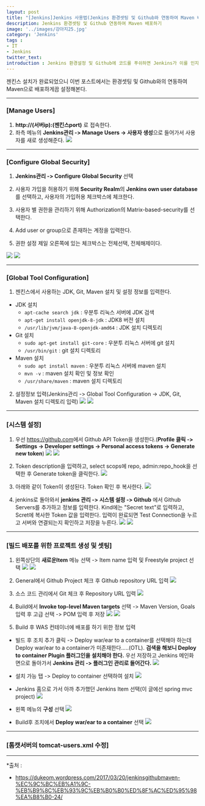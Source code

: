 ```yaml
---
layout: post
title: "[Jenkins]Jenkins 사용법(Jenkins 환경셋팅 및 Github와 연동하여 Maven 배포하기)"
description: Jenkins 환경셋팅 및 Github 연동하여 Maven 배포하기
image: '../images/강아지25.jpg'
category: 'Jenkins'
tags : 
- IT
- Jenkins
twitter_text: 
introduction : Jenkins 환경설정 및 Github에 코드를 푸쉬하면 Jenkins가 이를 인지해서 자동으로 코드를 내려 받아서 Maven으로 배포하게끔 설정해보자.
---
```


젠킨스 설치가 완료되었으니 이번 포스트에서는 환경셋팅 및 Github와의 연동하여 Maven으로 배포하게끔 설정해본다.



_ _ _



### [Manage Users]

1) **http://(서버ip):(젠킨스port)** 로 접속한다.
2) 좌측 메뉴의 **Jenkins관리 -> Manage Users -> 사용자 생성**으로 들어가서 사용자를 새로 생성해준다.
![](../images/jenkins2_20190218_1.jpg)


_ _ _



### [Configure Global Security]

1) **Jenkins관리 -> Configure Global Security** 선택

2) 사용자 가입을 허용하기 위해 **Security Realm**의 **Jenkins own user database**를 선택하고, 사용자의 가입허용 체크박스에 체크한다.

3) 사용자 별 권한을 관리하기 위해 Authorization의 Matrix-based-security를 선택한다.

4) Add user or group으로 존재하는 계정을 입력한다.

5) 권한 설정 제일 오른쪽에 있는 체크박스는 전체선택, 전체해제이다.

![](../images/jenkins2_20190218_2.jpg)
![](../images/jenkins2_20190218_3.jpg)




_ _ _



### [Global Tool Configuration]

1) 젠킨스에서 사용하는 JDK, Git, Maven 설치 및 설정 정보를 입력한다.
- JDK 설치
	- `apt-cache search jdk` : 우분투 리눅스 서버에 JDK 검색
	- `apt-get install openjdk-8-jdk` : JDK8 버전 설치
	- `/usr/lib/jvm/java-8-openjdk-amd64` : JDK 설치 디렉토리
- Git 설치
	- `sudo apt-get install git-core` : 우분투 리눅스 서버에 git 설치
	- `/usr/bin/git` : git 설치 디렉토리
- Maven 설치
	- `sudo apt install maven` : 우분투 리눅스 서버에 maven 설치
	- `mvn -v` : maven 설치 확인 및 정보 확인
	- `/usr/share/maven` : maven 설치 디렉토리

2) 설정정보 입력(Jenkins관리 -> Global Tool Configuration -> JDK, Git, Maven 설치 디렉토리 입력)
![](../images/jenkins2_20190218_4.jpg)
![](../images/jenkins2_20190218_5.jpg)

_ _ _



### [시스템 설정]

1) 우선 <https://github.com>에서 Github API Token을 생성한다.(**Profile 클릭 -> Settings -> Developer settings -> Personal access tokens -> Generate new token**)
![](../images/jenkins2_20190218_6.jpg)
![](../images/jenkins2_20190218_7.jpg)

2) Token description을 입력하고, select scops에 repo, admin:repo_hook을 선택한 후 Generate token을 클릭한다.
![](../images/jenkins2_20190218_8.jpg)

3) 아래와 같이 Token이 생성된다. Token 확인 후 복사한다.
![](../images/jenkins2_20190218_9.jpg)

4) jenkins로 돌아와서 **jenkins 관리 -> 시스템 설정 -> Github** 에서 Github Servers를 추가하고 정보를 입력한다. Kind에는 "Secret text"로 입력하고, Scret에 복사한 Token 값을 입력한다. 입력이 완료되면 Test Connection을 누르고 서버와 연결되는지 확인하고 저장을 누른다.
![](../images/jenkins2_20190218_10.jpg)
![](../images/jenkins2_20190218_11.jpg)


_ _ _



### [빌드 배포를 위한 프로젝트 생성 및 셋팅]

1) 왼쪽상단의 **새로운Item** 메뉴 선택 -> Item name 입력 및 Freestyle project 선택 
![](../images/jenkins2_20190218_12.jpg)
![](../images/jenkins2_20190218_13.jpg)

2) General에서 Github Project 체크 후 Github repository URL 입력
![](../images/jenkins2_20190218_14.jpg)

3) 소스 코드 관리에서 Git 체크 후 Repository URL 입력
![](../images/jenkins2_20190218_15.jpg)

4) Build에서 **Invoke top-level Maven targets** 선택 -> Maven Version, Goals 입력 후 고급 선택 -> POM 입력 후 저장
![](../images/jenkins2_20190218_16.jpg)
![](../images/jenkins2_20190218_17.jpg)

5) Build 후 WAS 컨테이너에 배포를 하기 위한 정보 입력
- 빌드 후 조치 추가 클릭 -> Deploy war/ear to a container를 선택해야 하는데 Deploy war/ear to a container가 미존재한다.....(OTL). **검색을 해보니 Deploy to container Plugin 플러그인을 설치해야 한다.** 우선 저장하고 Jenkins 메인화면으로 돌아가서 **Jenkins 관리 -> 플러그인 관리로 들어간다.**
![](../images/jenkins2_20190218_18.jpg)

- 설치 가능 탭 -> Deploy to container 선택하여 설치
![](../images/jenkins2_20190218_19.jpg)

- Jenkins 홈으로 가서 아까 추가했던 Jenkins Item 선택(이 글에선 spring mvc project)
![](../images/jenkins2_20190218_20.jpg)
- 왼쪽 메뉴의 **구성** 선택
![](../images/jenkins2_20190218_21.jpg)
- Build후 조치에서 **Deploy war/ear to a container** 선택
![](../images/jenkins2_20190218_22.jpg)

_ _ _



### [톰캣서버의 tomcat-users.xml 수정]

_ _ _



*출처 : 
- <https://dukeom.wordpress.com/2017/03/20/jenkinsgithubmaven-%EC%9C%BC%EB%A1%9C-%EB%B9%8C%EB%93%9C%EB%B0%B0%ED%8F%AC%ED%95%98%EA%B8%B0-24/>
